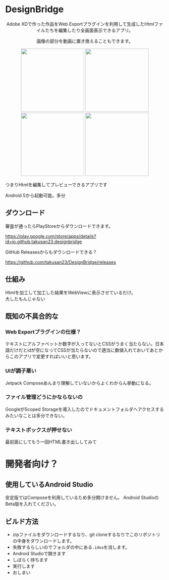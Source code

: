 # DesignBridge

<p align="center">
Adobe XDで作った作品をWeb Exportプラグインを利用して生成したHtmlファイルたちを編集したり全画面表示できるアプリ。
</p>

<p align="center">
画像の部分を動画に置き換えることもできます。
</p>

<p align="center">
<img src="https://imgur.com/nSgeFMj.png" width="200">
<img src="https://imgur.com/G5tIY6c.png" width="200">
<img src="https://imgur.com/GaaSSZd.png" width="200">
<img src="https://imgur.com/3xG0pCg.png" width="200">
</p>

つまりHtmlを編集してプレビューできるアプリです

Android 5から起動可能。多分

## ダウンロード
審査が通ったらPlayStoreからダウンロードできます。

https://play.google.com/store/apps/details?id=io.github.takusan23.designbridge

GitHub Releasesからもダウンロードできる？

https://github.com/takusan23/DesignBridge/releases

## 仕組み
Htmlを加工して加工した結果をWebViewに表示させているだけ。  
大したもんじゃない

## 既知の不具合的な

### Web Exportプラグインの仕様？
テキストにアルファベットか数字が入ってないとCSSがうまく当たらない。日本語だけだとidが空になってCSSが当たらないので適当に数値入れておいてあとからこのアプリで変更すればいいと思います。

### UIが調子悪い
Jetpack Composeあんまり理解していないからよくわからん挙動になる。

### ファイル管理どうにかならないの
GoogleがScoped Storageを導入したのでドキュメントフォルダへアクセスするみたいなことは多分できない。

### テキストボックスが押せない
最前面にしてもう一回HTML書き出ししてみて

# 開発者向け？

## 使用しているAndroid Studio
安定版ではComposeを利用しているため多分開けません。
Android StudioのBeta版を入れてください。

## ビルド方法
- zipファイルをダウンロードするなり、git cloneするなりでこのリポジトリの中身をダウンロードします。
- 失敗するらしいのでフォルダの中にある`.idea`を消します。
- Android Studioで開きます
- しばらく待ちます
- 実行します
- おしまい

